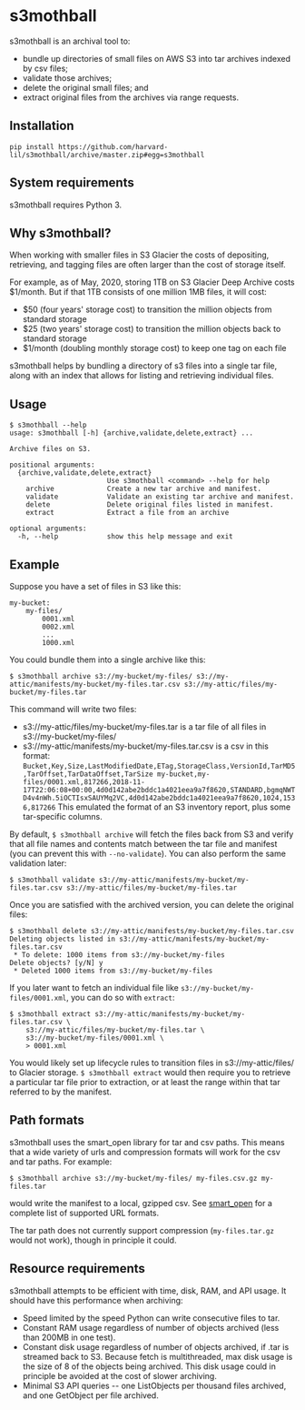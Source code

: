 # s3mothball

s3mothball is an archival tool to:

* bundle up directories of small files on AWS S3 into tar archives indexed by csv files;
* validate those archives;
* delete the original small files; and
* extract original files from the archives via range requests.

## Installation

    pip install https://github.com/harvard-lil/s3mothball/archive/master.zip#egg=s3mothball
    
## System requirements

s3mothball requires Python 3.

## Why s3mothball?

When working with smaller files in S3 Glacier the costs of depositing, retrieving, and tagging 
files are often larger than the cost of storage itself.

For example, as of May, 2020, storing 1TB on S3 Glacier Deep Archive costs $1/month. But if that 1TB
consists of one million 1MB files, it will cost:

* $50 (four years' storage cost) to transition the million objects from standard storage
* $25 (two years' storage cost) to transition the million objects back to standard storage
* $1/month (doubling monthly storage cost) to keep one tag on each file

s3mothball helps by bundling a directory of s3 files into a single tar file, along with an index that
allows for listing and retrieving individual files.

## Usage

    $ s3mothball --help
    usage: s3mothball [-h] {archive,validate,delete,extract} ...
    
    Archive files on S3.
    
    positional arguments:
      {archive,validate,delete,extract}
                            Use s3mothball <command> --help for help
        archive             Create a new tar archive and manifest.
        validate            Validate an existing tar archive and manifest.
        delete              Delete original files listed in manifest.
        extract             Extract a file from an archive
    
    optional arguments:
      -h, --help            show this help message and exit
      
## Example

Suppose you have a set of files in S3 like this:

    my-bucket:
        my-files/
            0001.xml
            0002.xml
            ...
            1000.xml 

You could bundle them into a single archive like this:

    $ s3mothball archive s3://my-bucket/my-files/ s3://my-attic/manifests/my-bucket/my-files.tar.csv s3://my-attic/files/my-bucket/my-files.tar 

This command will write two files:

* s3://my-attic/files/my-bucket/my-files.tar is a tar file of all files in s3://my-bucket/my-files/
* s3://my-attic/manifests/my-bucket/my-files.tar.csv is a csv in this format:
        ```
        Bucket,Key,Size,LastModifiedDate,ETag,StorageClass,VersionId,TarMD5,TarOffset,TarDataOffset,TarSize
        my-bucket,my-files/0001.xml,817266,2018-11-17T22:06:08+00:00,4d0d142abe2bddc1a4021eea9a7f8620,STANDARD,bgmqNWTD4v4nWh.5iOCTIsxSAUYMq2VC,4d0d142abe2bddc1a4021eea9a7f8620,1024,1536,817266
        ```
    This emulated the format of an S3 inventory report, plus some tar-specific columns.

By default, `$ s3mothball archive` will fetch the files back from S3 and verify that all file names and contents
match between the tar file and manifest (you can prevent this with `--no-validate`).
You can also perform the same validation later:

    $ s3mothball validate s3://my-attic/manifests/my-bucket/my-files.tar.csv s3://my-attic/files/my-bucket/my-files.tar

Once you are satisfied with the archived version, you can delete the original files:

    $ s3mothball delete s3://my-attic/manifests/my-bucket/my-files.tar.csv
    Deleting objects listed in s3://my-attic/manifests/my-bucket/my-files.tar.csv
     * To delete: 1000 items from s3://my-bucket/my-files
    Delete objects? [y/N] y
     * Deleted 1000 items from s3://my-bucket/my-files

If you later want to fetch an individual file like `s3://my-bucket/my-files/0001.xml`, you can do so with `extract`:

    $ s3mothball extract s3://my-attic/manifests/my-bucket/my-files.tar.csv \
        s3://my-attic/files/my-bucket/my-files.tar \
        s3://my-bucket/my-files/0001.xml \
        > 0001.xml

You would likely set up lifecycle rules to transition files in s3://my-attic/files/ to Glacier storage.
`$ s3mothball extract` would then require you to retrieve a particular tar file prior to extraction, or at least the
range within that tar referred to by the manifest.

## Path formats

s3mothball uses the smart_open library for tar and csv paths. This means that a wide variety of urls and compression
formats will work for the csv and tar paths. For example:

    $ s3mothball archive s3://my-bucket/my-files/ my-files.csv.gz my-files.tar
    
would write the manifest to a local, gzipped csv. See [smart_open](https://pypi.org/project/smart-open/) for a
complete list of supported URL formats.

The tar path does not currently support compression (`my-files.tar.gz` would not work), though in principle it could.

## Resource requirements

s3mothball attempts to be efficient with time, disk, RAM, and API usage. It should have this performance when archiving:

* Speed limited by the speed Python can write consecutive files to tar.
* Constant RAM usage regardless of number of objects archived (less than 200MB in one test).
* Constant disk usage regardless of number of objects archived, if .tar is streamed back to S3. Because fetch is
  multithreaded, max disk usage is the size of 8 of the objects being archived. This disk usage could in principle
  be avoided at the cost of slower archiving.
* Minimal S3 API queries -- one ListObjects per thousand files archived, and one GetObject per file archived. 
